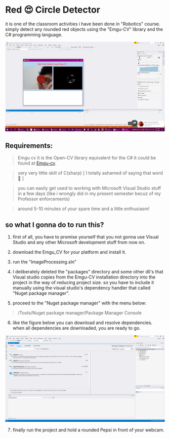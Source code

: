 # Red :heart_eyes: Circle Detector

it is one of the classroom activities i have been done in "Robotics" course.
simply detect any rounded red objects using the "Emgu-CV" library and the C# programming language.

![scr](https://github.com/AFZL95/Red-Circle-Detector/blob/master/img/scr.png)

## Requirements:
> Emgu cv 
 it is the Open-CV library equivalent for the C#
 it could be found at [Emgu-cv](http://www.emgu.com/wiki/index.php/Download_And_Installation).

 > very very little skill of C(sharp) [ I totally ashamed of saying that word  :grimacing: ] 

> you can easily get used to working with Microsoft Visual Studio stuff in a few days (like i wrongly did in my present semester becuz of my Professor enforcements)
  
 > around 5-10 minutes of your spare time and a little enthusiasm!

## so what I gonna do to run this?
1. first of all, you have to promise yourself that you not gonna use Visual Studio and any other Microsoft development stuff from now on.

2. download the Emgu_CV for your platform and install it.

3. run the "ImageProcessing.sln"

4. I deliberately deleted the "packages" directory and some other dll's that Visual studio copies from the Emgu-CV installation directory into the project in the way of reducing project size. so you have to include it manually using the visual studio's dependency handler that called "Nuget package manager".

5. proceed to the "Nuget package manager" with the menu below:
 > /Tools/Nuget package manager/Package Manager Console
 
6. like the figure below you can download and resolve dependencies. when all dependencies are downloaded, you are ready to go.

![Nuget](https://github.com/AFZL95/Red-Circle-Detector/blob/master/img/Nuget.png) 

7. finally run the project and hold a rounded Pepsi in front of your webcam.
